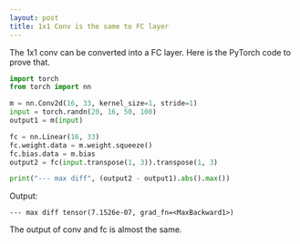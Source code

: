 ```yaml
---
layout: post
title: 1x1 Conv is the same to FC layer
---
```


The 1x1 conv can be converted into a FC layer. Here is the PyTorch code to prove that.

``` python
import torch
from torch import nn

m = nn.Conv2d(16, 33, kernel_size=1, stride=1)
input = torch.randn(20, 16, 50, 100)
output1 = m(input)

fc = nn.Linear(16, 33)
fc.weight.data = m.weight.squeeze()
fc.bias.data = m.bias
output2 = fc(input.transpose(1, 3)).transpose(1, 3)

print("--- max diff", (output2 - output1).abs().max())
```

Output:

``` 
--- max diff tensor(7.1526e-07, grad_fn=<MaxBackward1>)
```

The output of conv and fc is almost the same.
